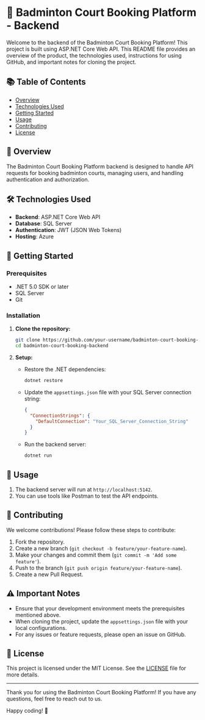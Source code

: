 # ️🏸 Badminton Court Booking Platform - Backend

Welcome to the backend of the Badminton Court Booking Platform! This project is built using ASP.NET Core Web API. This README file provides an overview of the product, the technologies used, instructions for using GitHub, and important notes for cloning the project.

## 📚 Table of Contents
- [Overview](#overview)
- [Technologies Used](#technologies-used)
- [Getting Started](#getting-started)
- [Usage](#usage)
- [Contributing](#contributing)
- [License](#license)

## 🌟 Overview
The Badminton Court Booking Platform backend is designed to handle API requests for booking badminton courts, managing users, and handling authentication and authorization.

## 🛠 Technologies Used
- **Backend**: ASP.NET Core Web API
- **Database**: SQL Server
- **Authentication**: JWT (JSON Web Tokens)
- **Hosting**: Azure

## 🚀 Getting Started

### Prerequisites
- .NET 5.0 SDK or later
- SQL Server
- Git

### Installation
1. **Clone the repository:**
    ```bash
    git clone https://github.com/your-username/badminton-court-booking-backend.git
    cd badminton-court-booking-backend
    ```

2. **Setup:**
    - Restore the .NET dependencies:
      ```bash
      dotnet restore
      ```
    - Update the `appsettings.json` file with your SQL Server connection string:
      ```json
      {
        "ConnectionStrings": {
          "DefaultConnection": "Your_SQL_Server_Connection_String"
        }
      }
      ```
    - Run the backend server:
      ```bash
      dotnet run
      ```

## 📖 Usage
1. The backend server will run at `http://localhost:5142`.
2. You can use tools like Postman to test the API endpoints.

## 📝 Contributing
We welcome contributions! Please follow these steps to contribute:
1. Fork the repository.
2. Create a new branch (`git checkout -b feature/your-feature-name`).
3. Make your changes and commit them (`git commit -m 'Add some feature'`).
4. Push to the branch (`git push origin feature/your-feature-name`).
5. Create a new Pull Request.

## ⚠️ Important Notes
- Ensure that your development environment meets the prerequisites mentioned above.
- When cloning the project, update the `appsettings.json` file with your local configurations.
- For any issues or feature requests, please open an issue on GitHub.

## 📄 License
This project is licensed under the MIT License. See the [LICENSE](LICENSE) file for more details.

---

Thank you for using the Badminton Court Booking Platform! If you have any questions, feel free to reach out to us.

Happy coding! 🎉
